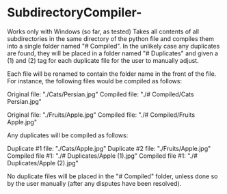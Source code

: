 # SubdirectoryCompiler-
Works only with Windows (so far, as tested)
Takes all contents of all subdirectories in the same directory of the python file and compiles them into a single folder named "# Compiled". 
In the unlikely case any duplicates are found, they will be placed in a folder named "# Duplicates" and given a (1) and (2) tag for each duplicate file for the user to manually adjust.

Each file will be renamed to contain the folder name in the front of the file. For instance, the following files would be compiled as follows:

Original file: "./Cats/Persian.jpg"
Compiled file: "./# Compiled/Cats Persian.jpg"

Original file: "./Fruits/Apple.jpg"
Compiled file: "./# Compiled/Fruits Apple.jpg"

Any duplicates will be compiled as follows:

Duplicate #1 file: "./Cats/Apple.jpg"
Duplicate #2 file: "./Fruits/Apple.jpg"
Compiled file #1: "./# Duplicates/Apple (1).jpg"
Compiled file #1: "./# Duplicates/Apple (2).jpg"

No duplicate files will be placed in the "# Compiled" folder, unless done so by the user manually (after any disputes have been resolved).
